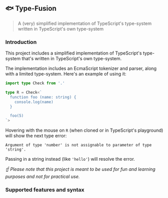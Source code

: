 ## 🐟 Type-Fusion

> A (very) simplified implementation of TypeScript's type-system written in TypeScript's own type-system

### Introduction

This project includes a simplified implementation of TypeScript's type-system that's written in TypeScript's own type-system.

The implementation includes an EcmaScript tokenizer and parser, along with a limited type-system. Here's an example of using it:

```typescript
import type Check from '.'

type R = Check<`
  function foo (name: string) {
    console.log(name)
  }

  foo(5)
`>
```

Hovering with the mouse on `R` (when cloned or in TypeScript's playground) will show the next type error:

```
Argument of type 'number' is not assignable to parameter of type 'string'.
```

Passing in a string instead (like `'hello'`) will resolve the error.

*☝ Please note that this project is meant to be used for fun and learning purposes and not for practical use.*

### Supported features and syntax
